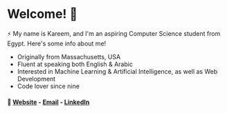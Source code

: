 # Welcome! 👋

⚡ My name is Kareem, and I'm an aspiring Computer Science student from Egypt. Here's some info about me!
- Originally from Massachusetts, USA
- Fluent at speaking both English & Arabic
- Interested in Machine Learning & Artificial Intelligence, as well as Web Development
- Code lover since nine

#### 💬 [Website](https://kareem-elewa.web.app) - [Email](mailto:kareem.elew@gmail.com) - [LinkedIn](https://www.linkedin.com/in/kareemelewa)